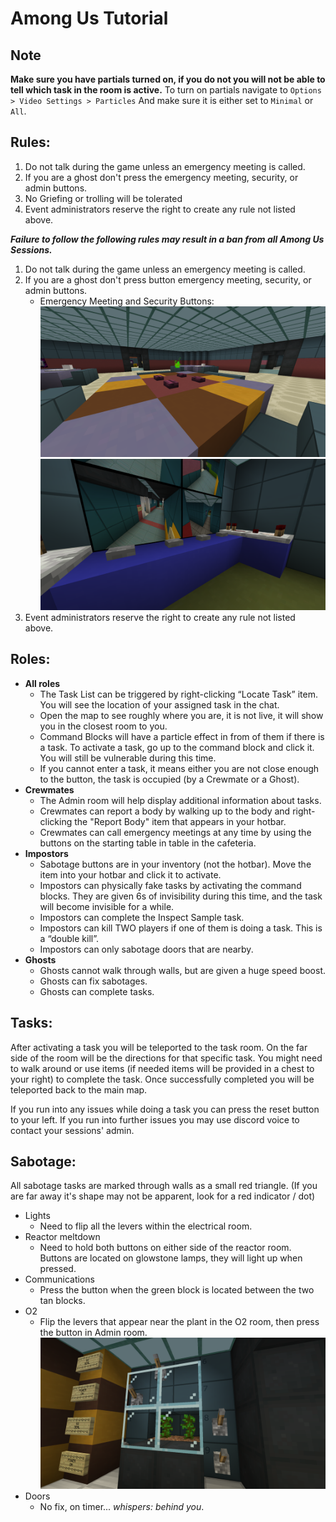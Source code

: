 # Among Us Tutorial

## Note

**Make sure you have partials turned on, if you do not you will not be able to tell which task in the room is active.** To turn on partials navigate to `Options > Video Settings > Particles` And make sure it is either set to `Minimal` or `All`.

## Rules:

1. Do not talk during the game unless an emergency meeting is called.
2. If you are a ghost don't press the emergency meeting, security, or admin buttons.
3. No Griefing or trolling will be tolerated
4. Event administrators reserve the right to create any rule not listed above.

***Failure to follow the following rules may result in a ban from all Among Us Sessions.***

1. Do not talk during the game unless an emergency meeting is called.
2. If you are a ghost don't press button emergency meeting, security, or admin buttons.
    - Emergency Meeting and Security Buttons:  
      ![Meeting Buttons](./meetingbuttons.png) ![Security Buttons](./securitybuttons.png)
3. Event administrators reserve the right to create any rule not listed above.

## Roles:



- **All roles**
    - The Task List can be triggered by right-clicking “Locate Task” item. You will see the location of your assigned task in the chat.
    - Open the map to see roughly where you are, it is not live, it will show you in the closest room to you.
    - Command Blocks will have a particle effect in from of them if there is a task. To activate a task, go up to the command block and click it. You will still be vulnerable during this time.
    - If you cannot enter a task, it means either you are not close enough to the button, the task is occupied (by a Crewmate or a Ghost).
- **Crewmates**
    - The Admin room will help display additional information about tasks.
    - Crewmates can report a body by walking up to the body and right-clicking the "Report Body" item that appears in your hotbar.
    - Crewmates can call emergency meetings at any time by using the buttons on the starting table in table in the cafeteria. 
- **Impostors**
    - Sabotage buttons are in your inventory (not the hotbar). Move the item into your hotbar and click it to activate.
    - Impostors can physically fake tasks by activating the command blocks. They are given 6s of invisibility during this time, and the task will become invisible for a while.
    - Impostors can complete the Inspect Sample task.
    - Impostors can kill TWO players if one of them is doing a task. This is a “double kill”.
    - Impostors can only sabotage doors that are nearby.
- **Ghosts**
    - Ghosts cannot walk through walls, but are given a huge speed boost.
    - Ghosts can fix sabotages.
    - Ghosts can complete tasks.

## Tasks:

After activating a task you will be teleported to the task room. On the far side of the room will be the directions for that specific task. You might need to walk around or use items (if needed items will be provided in a chest to your right) to complete the task. Once successfully completed you will be teleported back to the main map.

If you run into any issues while doing a task you can press the reset button to your left. If you run into further issues you may use discord voice to contact your sessions' admin.

## Sabotage:

All sabotage tasks are marked through walls as a small red triangle. (If you are far away it's shape may not be apparent, look for a red indicator / dot)

- Lights 
  - Need to flip all the levers within the electrical room.
- Reactor meltdown
  - Need to hold both buttons on either side of the reactor room. Buttons are located on glowstone lamps, they will light up when pressed.
- Communications 
  - Press the button when the green block is located between the two tan blocks.
- O2
  - Flip the levers that appear near the plant in the O2 room, then press the button in Admin room.  
  	![O2 Levers](./o2levers.png)
- Doors
  - No fix, on timer... *whispers: behind you*.
